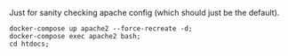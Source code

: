 Just for sanity checking apache config (which should just be the default).

```shell
docker-compose up apache2 --force-recreate -d;
docker-compose exec apache2 bash;
cd htdocs;
```

